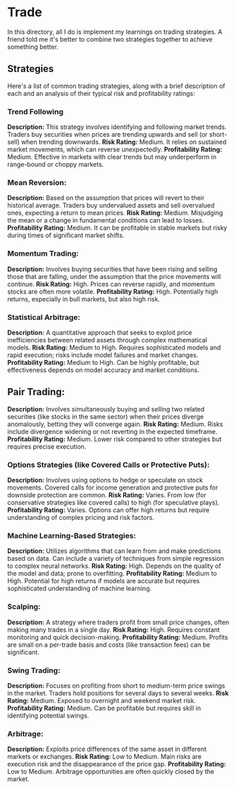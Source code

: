 # Trade
In this directory, all I do is implement my learnings on trading strategies.
A friend told me it's better to combine two strategies together to achieve something better.

## Strategies
Here's a list of common trading strategies, along with a brief description 
of each and an analysis of their typical risk and profitability ratings:

### Trend Following

**Description:** This strategy involves identifying and following market trends. 
Traders buy securities when prices are trending upwards and sell (or short-sell) 
when trending downwards.
**Risk Rating:** Medium. It relies on sustained market movements, which can 
reverse unexpectedly.
**Profitability Rating:** Medium. Effective in markets with clear trends but 
may underperform in range-bound or choppy markets.

### Mean Reversion:

**Description:** Based on the assumption that prices will revert to their historical 
average. Traders buy undervalued assets and sell overvalued ones, 
expecting a return to mean prices.
**Risk Rating:** Medium. Misjudging the mean or a change in fundamental 
conditions can lead to losses.
**Profitability Rating:** Medium. It can be profitable in stable markets but 
risky during times of significant market shifts.

### Momentum Trading:

**Description:** Involves buying securities that have been rising and selling those 
that are falling, under the assumption that the price movements will continue.
**Risk Rating:** High. Prices can reverse rapidly, and momentum stocks are often 
more volatile.
**Profitability Rating:** High. Potentially high returns, especially in bull 
markets, but also high risk.

### Statistical Arbitrage:

**Description:** A quantitative approach that seeks to exploit price inefficiencies 
between related assets through complex mathematical models.
**Risk Rating:** Medium to High. Requires sophisticated models and rapid execution; 
risks include model failures and market changes.
**Profitability Rating:** Medium to High. Can be highly profitable, but 
effectiveness depends on model accuracy and market conditions.

## Pair Trading:

**Description:** Involves simultaneously buying and selling two related 
securities (like stocks in the same sector) when their prices diverge 
anomalously, betting they will converge again.
**Risk Rating:** Medium. Risks include divergence widening or not reverting in the expected timeframe.
**Profitability Rating:** Medium. Lower risk compared to other strategies but requires precise execution.

### Options Strategies (like Covered Calls or Protective Puts):

**Description:** Involves using options to hedge or speculate on stock movements. 
Covered calls for income generation and protective puts for downside protection are common.
**Risk Rating:** Varies. From low (for conservative strategies like covered calls) 
to high (for speculative plays).
**Profitability Rating:** Varies. Options can offer high returns but require understanding 
of complex pricing and risk factors.

### Machine Learning-Based Strategies:

**Description:** Utilizes algorithms that can learn from and make predictions based on data. Can include a variety of techniques from simple regression to complex neural networks.
**Risk Rating:** High. Depends on the quality of the model and data; prone to overfitting.
**Profitability Rating:** Medium to High. Potential for high returns if models are accurate but requires sophisticated understanding of machine learning.

### Scalping:

**Description:** A strategy where traders profit from small price changes, often making many trades in a single day.
**Risk Rating:** High. Requires constant monitoring and quick decision-making.
**Profitability Rating:** Medium. Profits are small on a per-trade basis and costs (like transaction fees) can be significant.

### Swing Trading:

**Description:** Focuses on profiting from short to medium-term price swings in the market. Traders hold positions for several days to several weeks.
**Risk Rating:** Medium. Exposed to overnight and weekend market risk.
**Profitability Rating:** Medium. Can be profitable but requires skill in identifying potential swings.

### Arbitrage:

**Description:** Exploits price differences of the same asset in different markets or exchanges.
**Risk Rating:** Low to Medium. Main risks are execution risk and the disappearance of the price gap.
**Profitability Rating:** Low to Medium. Arbitrage opportunities are often quickly closed by the market.
